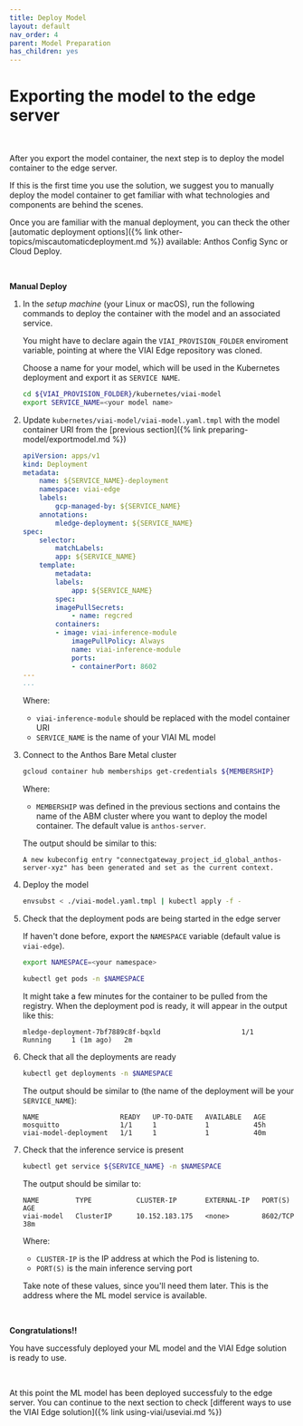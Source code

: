 ```yaml
---
title: Deploy Model
layout: default
nav_order: 4
parent: Model Preparation
has_children: yes
---
```

# Exporting the model to the edge server

<br>

After you export the model container, the next step is to deploy the model container to the edge server.

If this is the first time you use the solution, we suggest you to manually deploy the model container to get familiar with what technologies and components are behind the scenes.

Once you are familiar with the manual deployment, you can theck the other [automatic deployment options]({% link other-topics/miscautomaticdeployment.md %}) available: Anthos Config Sync or Cloud Deploy.

<br>

__Manual Deploy__

1. In the *setup machine* (your Linux or macOS), run the following commands to deploy the container with the model and an associated service.

    You might have to declare again the `VIAI_PROVISION_FOLDER` enviroment variable, pointing at where the VIAI Edge repository was cloned.

    Choose a name for your model, which will be used in the Kubernetes deployment and export it as `SERVICE NAME`.

    ```bash
    cd ${VIAI_PROVISION_FOLDER}/kubernetes/viai-model
    export SERVICE_NAME=<your model name>
    ```

2. Update `kubernetes/viai-model/viai-model.yaml.tmpl` with the model container URI from the [previous section]({% link preparing-model/exportmodel.md %})

    ```yaml
    apiVersion: apps/v1
    kind: Deployment
    metadata:
        name: ${SERVICE_NAME}-deployment
        namespace: viai-edge
        labels:
            gcp-managed-by: ${SERVICE_NAME}
        annotations:
            mledge-deployment: ${SERVICE_NAME}
    spec:
        selector:
            matchLabels:
            app: ${SERVICE_NAME}
        template:
            metadata:
            labels:
                app: ${SERVICE_NAME}
            spec:
            imagePullSecrets:
                - name: regcred
            containers:
            - image: viai-inference-module
                imagePullPolicy: Always
                name: viai-inference-module
                ports:
                - containerPort: 8602
    ---
    ...
    ```

    Where:

    * `viai-inference-module` should be replaced with the model container URI
    * `SERVICE_NAME` is the name of your VIAI ML model

3. Connect to the Anthos Bare Metal cluster

    ```bash
    gcloud container hub memberships get-credentials ${MEMBERSHIP}
    ```

    Where:

    * `MEMBERSHIP` was defined in the previous sections and contains the name of the ABM cluster where you want to deploy the model container. The default value is `anthos-server`.

    The output should be similar to this:

    ```text
    A new kubeconfig entry "connectgateway_project_id_global_anthos-server-xyz" has been generated and set as the current context.
    ```

4. Deploy the model

    ```bash
    envsubst < ./viai-model.yaml.tmpl | kubectl apply -f -
    ```

5. Check that the deployment pods are being started in the edge server

    If haven't done before, export the `NAMESPACE` variable (default value is `viai-edge`).

    ```bash
    export NAMESPACE=<your namespace>

    kubectl get pods -n $NAMESPACE
    ```

    It might take a few minutes for the container to be pulled from the registry. When the deployment pod is ready, it will appear in the output like this:

    ```text
    mledge-deployment-7bf7889c8f-bqxld                    1/1     Running     1 (1m ago)   2m
    ```

6. Check that all the deployments are ready

    ```bash
    kubectl get deployments -n $NAMESPACE
    ```

    The output should be similar to (the name of the deployment will be your `SERVICE_NAME`):

    ```text
    NAME                    READY   UP-TO-DATE   AVAILABLE   AGE
    mosquitto               1/1     1            1           45h
    viai-model-deployment   1/1     1            1           40m
    ```

7. Check that the inference service is present

    ```bash
    kubectl get service ${SERVICE_NAME} -n $NAMESPACE
    ```

    The output should be similar to:

    ```text
    NAME         TYPE           CLUSTER-IP       EXTERNAL-IP   PORT(S)          AGE
    viai-model   ClusterIP      10.152.183.175   <none>        8602/TCP         38m
    ```

    Where:

    * `CLUSTER-IP` is the IP address at which the Pod is listening to.
    * `PORT(S)`  is the main inference serving port

    Take note of these values, since you'll need them later. This is the address where the ML model service is available.

<br>

__Congratulations!!__

You have successfuly deployed your ML model and the VIAI Edge solution is ready to use.

<br>

At this point the ML model has been deployed successfuly to the edge server. You can continue to the next section to check [different ways to use the VIAI Edge solution]({% link using-viai/useviai.md %})
